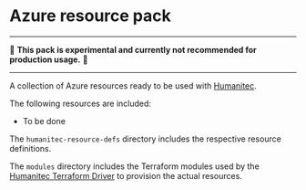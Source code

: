 # Azure resource pack

---

:construction: __This pack is experimental and currently not recommended for production usage.__ :construction:

---

A collection of Azure resources ready to be used with [Humanitec](https://humanitec.com/).

The following resources are included:

* To be done

The `humanitec-resource-defs` directory includes the respective resource definitions.

The `modules` directory includes the Terraform modules used by the [Humanitec Terraform Driver](https://developer.humanitec.com/integration-and-extensions/drivers/generic-drivers/terraform/) to provision the actual resources.

